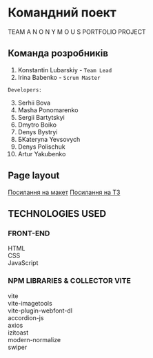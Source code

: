 # Командний поект

TEAM
A N O N Y M O U S
PORTFOLIO PROJECT

## Команда розробників

1. Konstantin Lubarskiy - `Team Lead`
2. Irina Babenko - `Scrum Master`

`Developers:`

3. Serhii Bova
4. Masha Ponomarenko
5. Sergii Bartytskyi
6. Dmytro Boiko
7. Denys Bystryi
8. БKateryna Yevsovych
9. Denys Polischuk
10. Artur Yakubenko

## Page layout

[Посилання на макет](https://www.figma.com/file/fww6BUe77KIm14vo9i8Agm/Portfolio?type=design&node-id=2-9&mode=design&t=zcCmVU4iSoP0lhae-0)
[Посилання на ТЗ](https://docs.google.com/spreadsheets/d/1azRSKj2AE0FayFVo_DkUqr6e6ZNelDiPhDzbWWYX3uc/edit#gid=0)

## TECHNOLOGIES USED

### FRONT-END

HTML <br>
CSS  <br>
JavaScript  <br>

### NPM LIBRARIES & COLLECTOR VITE

vite <br>
vite-imagetools <br>
vite-plugin-webfont-dl <br>
accordion-js <br>
axios <br>
izitoast <br>
modern-normalize <br>
swiper <br>
